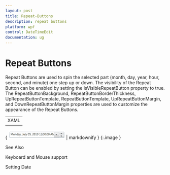 ```yaml
---
layout: post
title: Repeat-Buttons
description: repeat buttons
platform: wpf
control: DateTimeEdit
documentation: ug
---
```


# Repeat Buttons

Repeat Buttons are used to spin the selected part (month, day, year, hour, second, and minute) one step up or down. The visibility of the Repeat Button can be enabled by setting the IsVisibleRepeatButton property to true. The RepeatButtonBackground, RepeatButtonBorderThickness, UpRepeatButtonTemplate, RepeatButtonTemplate, UpRepeatButtonMargin, and DownRepeatButtonMargin properties are used to customize the appearance of the Repeat Buttons.



<table>
<tr>
<td>
XAML</td></tr>
<tr>
<td>
<syncfusion:DateTimeEdit x:Name="dateTimeEdit" Height="25" Width="230" Margin="10"                          IsVisibleRepeatButton="True"                          UpRepeatButtonMargin="1" DownRepeatButtonMargin="1"/></td></tr>
</table>


{ ![](Repeat-Buttons_images/Repeat-Buttons_img1.png) | markdownify }
{:.image }


See Also

Keyboard and Mouse support

Setting Date

